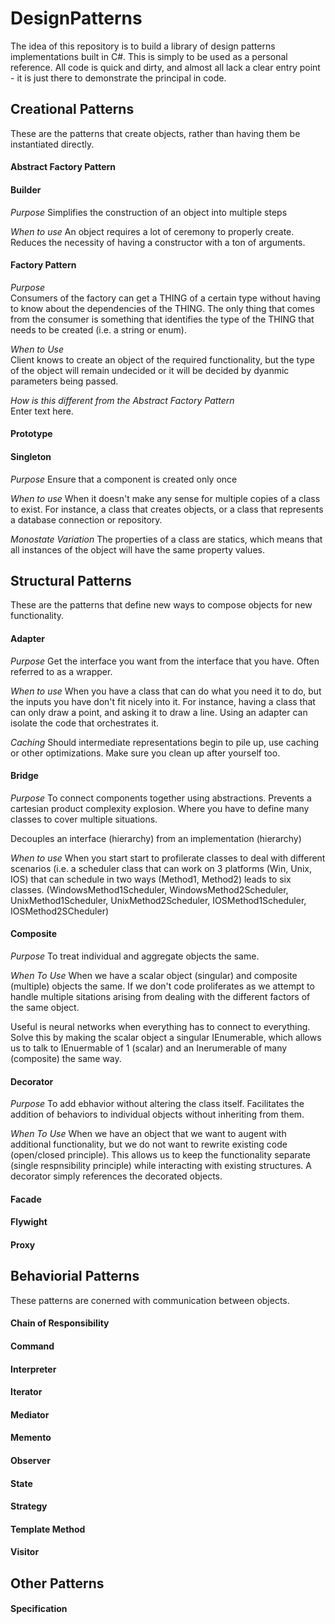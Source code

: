 # DesignPatterns
The idea of this repository is to build a library of design patterns implementations built in C#.  This is simply to be used as a personal reference. All code is quick and dirty, and almost all lack a clear entry point - it is just there to demonstrate the principal in code.
## Creational Patterns
These are the patterns that create objects, rather than having them be instantiated directly.
#### Abstract Factory Pattern
#### Builder
*Purpose*
Simplifies the construction of an object into multiple steps

*When to use*
An object requires a lot of ceremony to properly create.  Reduces the necessity of having a constructor with a ton of arguments.
#### Factory Pattern
*Purpose*  
Consumers of the factory can get a THING of a certain type without having to know about the dependencies of the THING.  The only thing that comes from the consumer is something that identifies the type of the THING that needs to be created (i.e. a string or enum).  

*When to Use*  
Client knows  to create an object of the required functionality, but the type of the object will remain undecided or it will be decided by dyanmic parameters being passed.  

*How is this different from the Abstract Factory Pattern*  
Enter text here.  

#### Prototype
#### Singleton
*Purpose*
Ensure that a component is created only once

*When to use*
When it doesn't make any sense for multiple copies of a class to exist.  For instance, a class that creates objects, or a class that represents a database connection or repository.

*Monostate Variation*
The properties of a class are statics, which means that all instances of the object will have the same property values.

## Structural Patterns
These are the patterns that define new ways to compose objects for new functionality.
#### Adapter
*Purpose*
Get the interface you want from the interface that you have.  Often referred to as a wrapper.

*When to use*
When you have a class that can do what you need it to do, but the inputs you have don't fit nicely into it. For instance, having a class that can only draw a point, and asking it to draw a line.  Using an adapter can isolate the code that orchestrates it.  

*Caching* 
Should intermediate representations begin to pile up, use caching or other optimizations.  Make sure you clean up after yourself too.

#### Bridge
*Purpose*
To connect components together using abstractions.  Prevents a cartesian product complexity explosion.  Where you have to define many classes to cover multiple situations.  

Decouples an interface (hierarchy) from an implementation (hierarchy)

*When to use*
When you start start to profilerate classes to deal with different scenarios (i.e. a scheduler class that can work on 3 platforms (Win, Unix, IOS) that can schedule in two ways (Method1, Method2) leads to six classes. (WindowsMethod1Scheduler, WindowsMethod2Scheduler, UnixMethod1Scheduler, UnixMethod2Scheduler, IOSMethod1Scheduler, IOSMethod2SCheduler)

#### Composite
*Purpose*
To treat individual and aggregate objects the same.

*When To Use*
When we have a scalar object (singular) and composite (multiple) objects the same. If we don't code proliferates as we attempt to handle multiple sitations arising from dealing with the different factors of the same object.

Useful is neural networks when everything has to connect to everything.  Solve this by making the scalar object a singular IEnumerable, which allows us to talk to IEnuermable of 1 (scalar) and an Inerumerable of many (composite) the same way.

#### Decorator
*Purpose*
To add ebhavior without altering the class itself.  Facilitates the addition of behaviors to individual objects without inheriting from them.

*When To Use*
When we have an object that we want to augent with additional functionality, but we do not want to rewrite existing code (open/closed principle). This allows us to keep the functionality separate (single respnsibility principle) while interacting with existing structures.  A decorator simply references the decorated objects.
#### Facade
#### Flywight
#### Proxy
## Behaviorial Patterns
These patterns are conerned with communication between objects.
#### Chain of Responsibility
#### Command
#### Interpreter
#### Iterator
#### Mediator
#### Memento
#### Observer
#### State
#### Strategy
#### Template Method
#### Visitor
## Other Patterns
#### Specification
